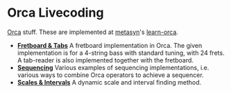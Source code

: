 # Orca Livecoding

[Orca](https://github.com/hundredrabbits/Orca) stuff. These are implemented at [metasyn](https://github.com/metasyn)'s [learn-orca](https://metasyn.github.io/learn-orca/).

- **[Fretboard & Tabs](./fretboard/)** A fretboard implementation in Orca. The given implementation is for a 4-string bass with standard tuning, with 24 frets. A tab-reader is also implemented together with the fretboard.
- **[Sequencing](./sequencing/)** Various examples of sequencing implementations, i.e. various ways to combine Orca operators to achieve a sequencer.
- **[Scales & Intervals](./scales/)** A dynamic scale and interval finding method.
